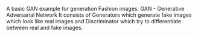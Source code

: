 A basic GAN example for generation Fashion images.
GAN - Generative Adversarial Network 
It consists of Generators which generate fake images which look like real images and Discriminator which try to differentiate between real and fake images.
